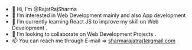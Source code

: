- 👋 Hi, I’m @RajatRajSharma
- 👀 I’m interested in Web Development mainly and also App development
- 🌱 I’m currently learning React JS to improve my skill on Web Development .
- 💞️ I’m looking to collaborate on Web Development Projects .
- 📫 You can reach me through E-mail => sharmarajatraj1@gmail.com 

<!---
RajatRajSharma/RajatRajSharma is a ✨ special ✨ repository because its `README.md` (this file) appears on your GitHub profile.
You can click the Preview link to take a look at your changes.
--->
